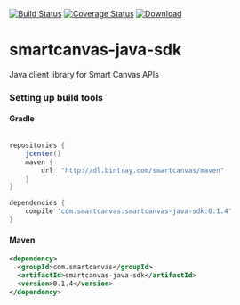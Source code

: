 [![Build Status](https://travis-ci.org/smartcanvas/java-sdk.png?branch=master)](https://travis-ci.org/smartcanvas/java-sdk)
[![Coverage Status](https://coveralls.io/repos/smartcanvas/java-sdk/badge.png?branch=master)](https://coveralls.io/r/smartcanvas/java-sdk?branch=master)
[ ![Download](https://api.bintray.com/packages/smartcanvas/maven/smartcanvas-java-sdk/images/download.svg) ](https://bintray.com/smartcanvas/maven/smartcanvas-java-sdk/_latestVersion)

smartcanvas-java-sdk
=====================

Java client library for Smart Canvas APIs


### Setting up build tools 


#### Gradle

```groovy

repositories {
	jcenter()
    maven {
        url  "http://dl.bintray.com/smartcanvas/maven" 
    }
}

dependencies {
    compile 'com.smartcanvas:smartcanvas-java-sdk:0.1.4'
}
```

#### Maven

```xml
<dependency>
  <groupId>com.smartcanvas</groupId>
  <artifactId>smartcanvas-java-sdk</artifactId>
  <version>0.1.4</version>
</dependency>
```